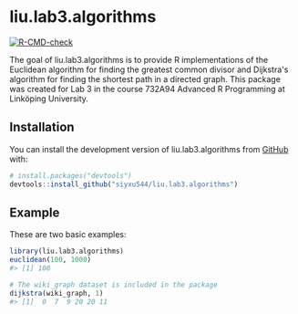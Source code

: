
# liu.lab3.algorithms

<!-- badges: start -->
[![R-CMD-check](https://github.com/siyxu544/liu.lab3.algorithms/actions/workflows/R-CMD-check.yaml/badge.svg)](https://github.com/siyxu544/liu.lab3.algorithms/actions/workflows/R-CMD-check.yaml)
<!-- badges: end -->

The goal of liu.lab3.algorithms is to provide R implementations of the Euclidean algorithm for finding the greatest common divisor and Dijkstra's algorithm for finding the shortest path in a directed graph. This package was created for Lab 3 in the course 732A94 Advanced R Programming at Linköping University.

## Installation

You can install the development version of liu.lab3.algorithms from [GitHub](https://github.com/) with:

``` r
# install.packages("devtools")
devtools::install_github("siyxu544/liu.lab3.algorithms")
```

## Example

These are two basic examples:

``` r
library(liu.lab3.algorithms)
euclidean(100, 1000)
#> [1] 100

# The wiki_graph dataset is included in the package
dijkstra(wiki_graph, 1)
#> [1]  0  7  9 20 20 11
```

